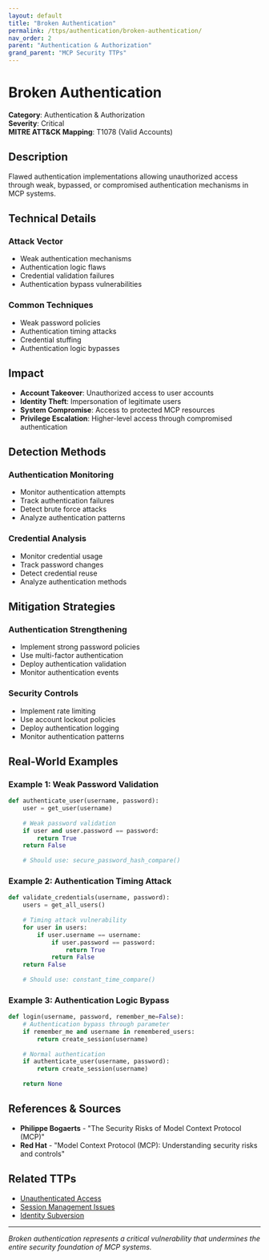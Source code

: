 ```yaml
---
layout: default
title: "Broken Authentication"
permalink: /ttps/authentication/broken-authentication/
nav_order: 2
parent: "Authentication & Authorization"
grand_parent: "MCP Security TTPs"
---
```


# Broken Authentication

**Category**: Authentication & Authorization  
**Severity**: Critical  
**MITRE ATT&CK Mapping**: T1078 (Valid Accounts)

## Description

Flawed authentication implementations allowing unauthorized access through weak, bypassed, or compromised authentication mechanisms in MCP systems.

## Technical Details

### Attack Vector
- Weak authentication mechanisms
- Authentication logic flaws
- Credential validation failures
- Authentication bypass vulnerabilities

### Common Techniques
- Weak password policies
- Authentication timing attacks
- Credential stuffing
- Authentication logic bypasses

## Impact

- **Account Takeover**: Unauthorized access to user accounts
- **Identity Theft**: Impersonation of legitimate users
- **System Compromise**: Access to protected MCP resources
- **Privilege Escalation**: Higher-level access through compromised authentication

## Detection Methods

### Authentication Monitoring
- Monitor authentication attempts
- Track authentication failures
- Detect brute force attacks
- Analyze authentication patterns

### Credential Analysis
- Monitor credential usage
- Track password changes
- Detect credential reuse
- Analyze authentication methods

## Mitigation Strategies

### Authentication Strengthening
- Implement strong password policies
- Use multi-factor authentication
- Deploy authentication validation
- Monitor authentication events

### Security Controls
- Implement rate limiting
- Use account lockout policies
- Deploy authentication logging
- Monitor authentication patterns

## Real-World Examples

### Example 1: Weak Password Validation
```python
def authenticate_user(username, password):
    user = get_user(username)
    
    # Weak password validation
    if user and user.password == password:
        return True
    return False
    
    # Should use: secure_password_hash_compare()
```

### Example 2: Authentication Timing Attack
```python
def validate_credentials(username, password):
    users = get_all_users()
    
    # Timing attack vulnerability
    for user in users:
        if user.username == username:
            if user.password == password:
                return True
            return False
    return False
    
    # Should use: constant_time_compare()
```

### Example 3: Authentication Logic Bypass
```python
def login(username, password, remember_me=False):
    # Authentication bypass through parameter
    if remember_me and username in remembered_users:
        return create_session(username)
    
    # Normal authentication
    if authenticate_user(username, password):
        return create_session(username)
    
    return None
```

## References & Sources

- **Philippe Bogaerts** - "The Security Risks of Model Context Protocol (MCP)"
- **Red Hat** - "Model Context Protocol (MCP): Understanding security risks and controls"

## Related TTPs

- [Unauthenticated Access](unauthenticated-access.md)
- [Session Management Issues](session-management-issues.md)
- [Identity Subversion](identity-subversion.md)

---

*Broken authentication represents a critical vulnerability that undermines the entire security foundation of MCP systems.*
